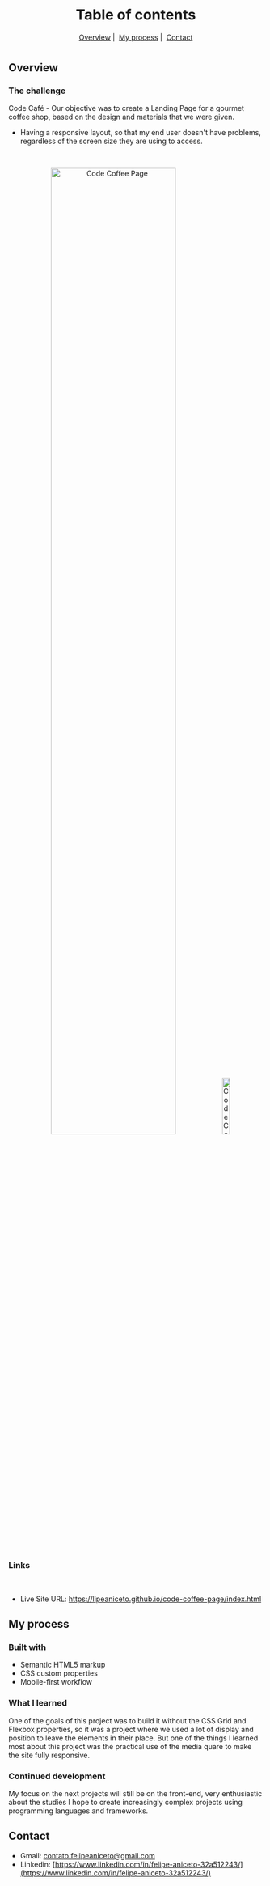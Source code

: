 <h1 align="center"><strong>Table of contents</strong></h1>

<span align="center">

  [Overview](#overview)&nbsp;|&nbsp;
  [My process](#my-process)&nbsp;|&nbsp;
  [Contact](#contact)

</span>

#

## Overview

### The challenge
Code Café - Our objective was to create a Landing Page for a gourmet coffee shop, based on the design and materials that we were given.

- Having a responsive layout, so that my end user doesn't have problems, regardless of the screen size they are using to access.
<br>

<p align="center">
  <img alt="Code Coffee Page" src="./src/read/code-coffee.gif" width="70%">
  <img alt="Code Coffee Mobile Page" src="./src/read/code-coffee-mobile-screen.gif" width="17%">
</p>



### Links 
<br>

- Live Site URL: https://lipeaniceto.github.io/code-coffee-page/index.html



## My process

### Built with
- Semantic HTML5 markup
- CSS custom properties
- Mobile-first workflow


### What I learned
One of the goals of this project was to build it without the CSS Grid and Flexbox properties, so it was a project where we used a lot of display and position to leave the elements in their place. But one of the things I learned most about this project was the practical use of the media quare to make the site fully responsive.



### Continued development
My focus on the next projects will still be on the front-end, very enthusiastic about the studies I hope to create increasingly complex projects using programming languages and frameworks.



## Contact
- Gmail: contato.felipeaniceto@gmail.com
- Linkedin: [https://www.linkedin.com/in/felipe-aniceto-32a512243/](https://www.linkedin.com/in/felipe-aniceto-32a512243/)
